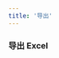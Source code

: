 ```yaml
---
title: '导出'
---
```


### 导出 Excel

<ClientOnly>
<script>
export default {
    mounted(){
        import('../../packages/components/src/export-excel/index.js').then(module => {
            console.log('module',module)
            this.exportExcel = module.default || function(){}
        })
    },
    methods:{
        download(title){
            this.exportExcel({
                title,
                columns:[
                    { header:"应用类型", key:"appType"},
                    { header:"业务编号", key:"bizNo"},
                    { header:"业务批次", key:"batchNo"},
                ],
                rows:[
                    {appType:"统一用户",bizNo:"10001",batchNo:"123456789"},
                    {appType:"统一用户",bizNo:"10001",batchNo:"123456789"},
                    {appType:"统一用户",bizNo:"10001",batchNo:"123456789"},
                    {appType:"统一用户",bizNo:"10001",batchNo:"123456789"},
                    {appType:"统一用户",bizNo:"10001",batchNo:"123456789"},
                    {appType:"统一用户",bizNo:"10001",batchNo:"123456789"},
                ],
                fileName:"export-excel.xlsx"                
            })
        }
    },
}
</script>
<template>
<demo-block>
<template #demo-title>使用方法</template>
<template #component-body>
    <el-row>
        <el-button @click="download()" type="primary">导出 Excel</el-button>
    </el-row>
</template>
<template #component-remark>
    <div class="description">
        <p></p>
    </div>
</template>
<template #component-code>

```javascript
<script>
    import exportExcel from "@grg/components"
    export default {
        created(){
            exportExcel({
                columns:[
                    { header:"应用类型", key:"appType"},
                    { header:"业务编号", key:"bizNo"},
                    { header:"业务批次", key:"batchNo"},
                ],
                rows:[
                    {appType:"统一用户",bizNo:"10001",batchNo:"123456789"},
                    {appType:"统一用户",bizNo:"10001",batchNo:"123456789"},
                    {appType:"统一用户",bizNo:"10001",batchNo:"123456789"},
                    {appType:"统一用户",bizNo:"10001",batchNo:"123456789"},
                    {appType:"统一用户",bizNo:"10001",batchNo:"123456789"},
                    {appType:"统一用户",bizNo:"10001",batchNo:"123456789"},
                ],
                fileName:"export-excel.xlsx"
            })
        }
    }
</script>
```

</template>
</demo-block>
</template>

<template>
<demo-block>
<template #demo-title>导出带标题</template>
<template #component-body>
    <el-row>
        <el-button @click="download('统一用户数据')" type="primary">导出 Excel</el-button>
    </el-row>
</template>
<template #component-remark>
    <div class="description">
        <p></p>
    </div>
</template>
<template #component-code>

```javascript
<script>
    import exportExcel from "@grg/components"
    export default {
        created(){
            exportExcel({
                title:"统一用户数据",
                columns:[
                    { header:"应用类型", key:"appType"},
                    { header:"业务编号", key:"bizNo"},
                    { header:"业务批次", key:"batchNo"},
                ],
                rows:[
                    {appType:"统一用户",bizNo:"10001",batchNo:"123456789"},
                    {appType:"统一用户",bizNo:"10001",batchNo:"123456789"},
                    {appType:"统一用户",bizNo:"10001",batchNo:"123456789"},
                    {appType:"统一用户",bizNo:"10001",batchNo:"123456789"},
                    {appType:"统一用户",bizNo:"10001",batchNo:"123456789"},
                    {appType:"统一用户",bizNo:"10001",batchNo:"123456789"},
                ],
                fileName:"export-excel.xlsx"
            })
        }
    }
</script>
```

</template>
</demo-block>
</template>

</ClientOnly>
